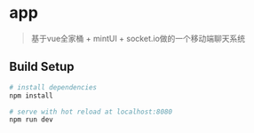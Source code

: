 # app

> 基于vue全家桶 + mintUI + socket.io做的一个移动端聊天系统

## Build Setup

``` bash
# install dependencies
npm install

# serve with hot reload at localhost:8080
npm run dev

```
